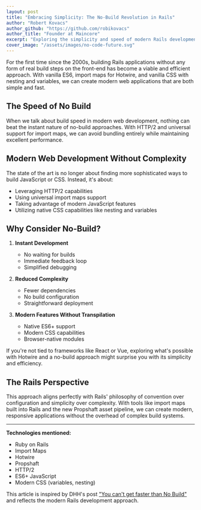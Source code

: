 ```yaml
---
layout: post
title: "Embracing Simplicity: The No-Build Revolution in Rails"
author: "Robert Kovacs"
author_github: "https://github.com/robikovacs"
author_title: "Founder at Maincore"
excerpt: "Exploring the simplicity and speed of modern Rails development without build steps"
cover_image: "/assets/images/no-code-future.svg"
---
```


For the first time since the 2000s, building Rails applications without any form of real build steps on the front-end has become a viable and efficient approach. With vanilla ES6, import maps for Hotwire, and vanilla CSS with nesting and variables, we can create modern web applications that are both simple and fast.

## The Speed of No Build

When we talk about build speed in modern web development, nothing can beat the instant nature of no-build approaches. With HTTP/2 and universal support for import maps, we can avoid bundling entirely while maintaining excellent performance.

## Modern Web Development Without Complexity

The state of the art is no longer about finding more sophisticated ways to build JavaScript or CSS. Instead, it's about:
- Leveraging HTTP/2 capabilities
- Using universal import maps support
- Taking advantage of modern JavaScript features
- Utilizing native CSS capabilities like nesting and variables

## Why Consider No-Build?

1. **Instant Development**
   - No waiting for builds
   - Immediate feedback loop
   - Simplified debugging

2. **Reduced Complexity**
   - Fewer dependencies
   - No build configuration
   - Straightforward deployment

3. **Modern Features Without Transpilation**
   - Native ES6+ support
   - Modern CSS capabilities
   - Browser-native modules

If you're not tied to frameworks like React or Vue, exploring what's possible with Hotwire and a no-build approach might surprise you with its simplicity and efficiency.

## The Rails Perspective

This approach aligns perfectly with Rails' philosophy of convention over configuration and simplicity over complexity. With tools like import maps built into Rails and the new Propshaft asset pipeline, we can create modern, responsive applications without the overhead of complex build systems.

---

**Technologies mentioned:**
- Ruby on Rails
- Import Maps
- Hotwire
- Propshaft
- HTTP/2
- ES6+ JavaScript
- Modern CSS (variables, nesting)

This article is inspired by DHH's post ["You can't get faster than No Build"](https://world.hey.com/dhh/you-can-t-get-faster-than-no-build-7a44131c) and reflects the modern Rails development approach.
